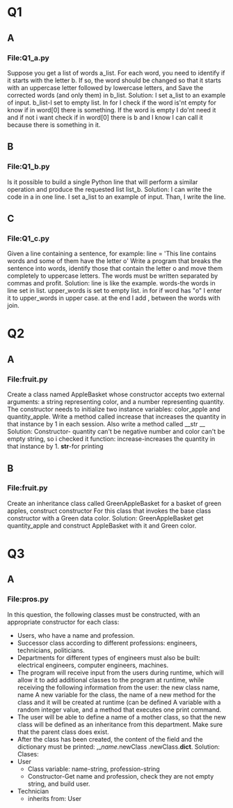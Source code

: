 # Q1
## A
### File:Q1_a.py
Suppose you get a list of words a_list. For each word, you need to identify if it starts with the letter b.
If so, the word should be changed so that it starts with an uppercase letter followed by lowercase letters, and
Save the corrected words (and only them) in b_list.
Solution:
I set a_list to an example of input.
b_list-I set to empty list.
In for I check if the word is'nt empty for know if in word[0] there is something.
If the word is empty I do'nt need it and if not i want check if in word[0] there is b and I know I can call it because there is something in it.
## B
### File:Q1_b.py
Is it possible to build a single Python line that will perform a similar operation and produce the requested list
list_b.
Solution:
I can write the code in a in one line.
I set a_list to an example of input.
Than, I write the line.
## C
### File:Q1_c.py
Given a line containing a sentence, for example:
line = 'This line contains words and some of them have the letter o'
Write a program that breaks the sentence into words, identify those that contain the letter o
and move them completely to uppercase letters. The words must be written separated by commas
and profit.
Solution:
line is like the example.
words-the words in line set in list.
upper_words is set to empty list.
in for if word has "o" I enter it to upper_words in upper case.
at the end I add , between the words with join.
# Q2
## A
### File:fruit.py
Create a class named AppleBasket whose constructor accepts two external arguments: a string
representing color, and a number representing quantity. The constructor needs to initialize two instance variables: color_apple
and quantity_apple. Write a method called increase that increases the quantity in that instance by 1
in each session. Also write a method called __str __
Solution:
Constructor- quantity can't be negative number and color can't be empty string, so i checked it
function:
increase-increases the quantity in that instance by 1.
__str__-for printing
## B
### File:fruit.py
Create an inheritance class called GreenAppleBasket for a basket of green apples, construct constructor
For this class that invokes the base class constructor with a Green data color.
Solution:
GreenAppleBasket get quantity_apple and construct AppleBasket with it and Green color.
# Q3
## A
### File:pros.py
In this question, the following classes must be constructed, with an appropriate constructor for each class:
- Users, who have a name and profession.
- Successor class according to different professions: engineers, technicians, politicians.
- Departments for different types of engineers must also be built: electrical engineers, computer engineers,
machines.
- The program will receive input from the users during runtime, which will allow it to add additional classes
to the program at runtime, while receiving the following information from the user: the new class name, name
A new variable for the class, the name of a new method for the class and it will be created at runtime (can be defined
A variable with a random integer value, and a method that executes one print command.
- The user will be able to define a name of a mother class, so that the new class will be defined as an inheritance
from this department. Make sure that the parent class does exist.
- After the class has been created, the content of the field and the dictionary must be printed: ,__name_.newClass
 .newClass.__dict__.
Solution:
Clases:
- User
  - Class variable: name-string, profession-string
  - Constructor-Get name and profession, check they are not empty string, and build user.
- Technician
  - inherits from: User
    




